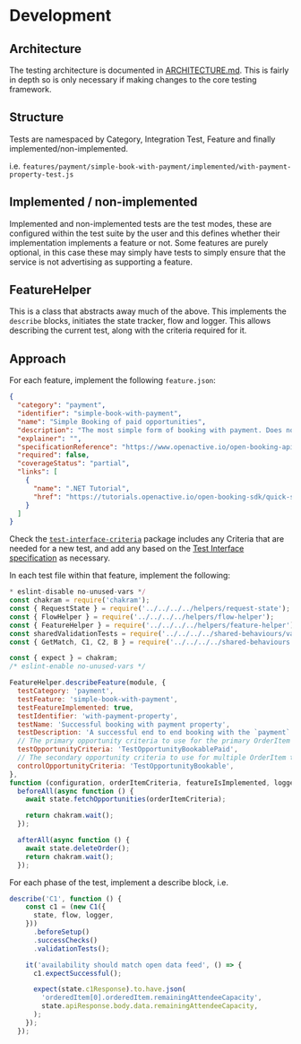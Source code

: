 # Development

## Architecture

The testing architecture is documented in [ARCHITECTURE.md](./architecture.md). This is fairly in depth so is only necessary if making changes to the core testing framework.

## Structure

Tests are namespaced by Category, Integration Test, Feature and finally implemented/non-implemented.

i.e. `features/payment/simple-book-with-payment/implemented/with-payment-property-test.js`

## Implemented / non-implemented

Implemented and non-implemented tests are the test modes, these are configured within the test suite by the user and this defines whether their implementation implements a feature or not. Some features are purely optional, in this case these may simply have tests to simply ensure that the service is not advertising as supporting a feature.

## FeatureHelper

This is a class that abstracts away much of the above. This implements the `describe` blocks, initiates the state tracker, flow and logger. This allows describing the current test, along with the criteria required for it.

## Approach

For each feature, implement the following `feature.json`:

```json
{
  "category": "payment",
  "identifier": "simple-book-with-payment",
  "name": "Simple Booking of paid opportunities",
  "description": "The most simple form of booking with payment. Does not check for leases.",
  "explainer": "",
  "specificationReference": "https://www.openactive.io/open-booking-api/EditorsDraft/#step-by-step-process-description",
  "required": false,
  "coverageStatus": "partial",
  "links": [
    {
      "name": ".NET Tutorial",
      "href": "https://tutorials.openactive.io/open-booking-sdk/quick-start-guide/storebookingengine/day-5-b-and-delete-order"
    }
  ]
}
```

Check the [`test-interface-criteria`](../test-interface-criteria/) package includes any Criteria that are needed for a new test, and add any based on the [Test Interface specification](https://openactive.io/test-interface/) as necessary.


In each test file within that feature, implement the following:

```jsx
* eslint-disable no-unused-vars */
const chakram = require('chakram');
const { RequestState } = require('../../../../helpers/request-state');
const { FlowHelper } = require('../../../../helpers/flow-helper');
const { FeatureHelper } = require('../../../../helpers/feature-helper');
const sharedValidationTests = require('../../../../shared-behaviours/validation');
const { GetMatch, C1, C2, B } = require('../../../../shared-behaviours');

const { expect } = chakram;
/* eslint-enable no-unused-vars */

FeatureHelper.describeFeature(module, {
  testCategory: 'payment',
  testFeature: 'simple-book-with-payment',
  testFeatureImplemented: true,
  testIdentifier: 'with-payment-property',
  testName: 'Successful booking with payment property',
  testDescription: 'A successful end to end booking with the `payment` property included.',
  // The primary opportunity criteria to use for the primary OrderItem under test
  testOpportunityCriteria: 'TestOpportunityBookablePaid',
  // The secondary opportunity criteria to use for multiple OrderItem tests
  controlOpportunityCriteria: 'TestOpportunityBookable',
},
function (configuration, orderItemCriteria, featureIsImplemented, logger, state, flow) {
  beforeAll(async function () {
    await state.fetchOpportunities(orderItemCriteria);

    return chakram.wait();
  });

  afterAll(async function () {
    await state.deleteOrder();
    return chakram.wait();
  });
```

For each phase of the test, implement a describe block, i.e.

```jsx
describe('C1', function () {
    const c1 = (new C1({
      state, flow, logger,
    }))
      .beforeSetup()
      .successChecks()
      .validationTests();

    it('availability should match open data feed', () => {
      c1.expectSuccessful();

      expect(state.c1Response).to.have.json(
        'orderedItem[0].orderedItem.remainingAttendeeCapacity',
        state.apiResponse.body.data.remainingAttendeeCapacity,
      );
    });
  });
```
